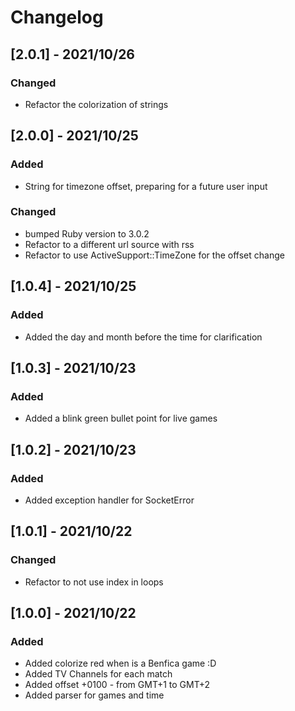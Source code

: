 # Changelog
## [2.0.1] - 2021/10/26
### Changed
* Refactor the colorization of strings

## [2.0.0] - 2021/10/25
### Added
* String for timezone offset, preparing for a future user input
### Changed
* bumped Ruby version to 3.0.2
* Refactor to a different url source with rss
* Refactor to use ActiveSupport::TimeZone for the offset change

## [1.0.4] - 2021/10/25
### Added
* Added the day and month before the time for clarification

## [1.0.3] - 2021/10/23
### Added
* Added a blink green bullet point for live games

## [1.0.2] - 2021/10/23
### Added
* Added exception handler for SocketError

## [1.0.1] - 2021/10/22
### Changed
* Refactor to not use index in loops

## [1.0.0] - 2021/10/22
### Added
* Added colorize red when is a Benfica game :D
* Added TV Channels for each match
* Added offset +0100 - from GMT+1 to GMT+2
* Added parser for games and time
